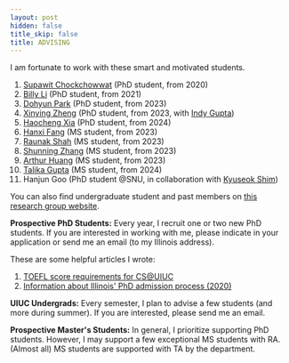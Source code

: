 ```yaml
---
layout: post
hidden: false
title_skip: false
title: ADVISING
---
```


I am fortunate to work with these smart and motivated students.

1. [Supawit Chockchowwat](https://supawit.chockchowwat.com/) (PhD student, from 2020)
1. [Billy Li](https://billyzhaohengli.github.io/) (PhD student, from 2021)
1. [Dohyun Park](https://www.linkedin.com/in/dohyun1357/?originalSubdomain=kr) (PhD student, from 2023)
1. [Xinying Zheng](https://xinyingzheng00.github.io/) (PhD student, from 2023, with [Indy Gupta](http://indy.cs.illinois.edu/))
1. [Haocheng Xia]() (PhD student, from 2024)
1. [Hanxi Fang](https://www.linkedin.com/in/hanxi-fang-aa2252280/) (MS student, from 2023)
1. [Raunak Shah](https://www.linkedin.com/in/raunaks13/) (MS student, from 2023)
1. [Shunning Zhang](https://www.linkedin.com/in/shuning-zhang-2001/) (MS student, from 2023)
1. [Arthur Huang](https://www.linkedin.com/in/arthur-huang-08bb75167/) (MS student, from 2023)
1. [Talika Gupta]() (MS student, from 2024)
1. Hanjun Goo (PhD student @SNU, in collaboration with [Kyuseok Shim](http://kdd.snu.ac.kr/~shim/))

You can also find undergraduate student and past members on [this research group website](http://createlab.cs.illinois.edu/).


**Prospective PhD Students:** 
Every year, I recruit one or two new PhD students.
If you are interested in working with me, please indicate in your application or 
send me an email (to my Illinois address).


These are some helpful articles I wrote:
1. [TOEFL score requirements for CS@UIUC](https://yongjoopark.medium.com/toefl-for-cs-illinois-2d140efcf2ab)
1. [Information about Illinois' PhD admission process (2020)](https://yongjoopark.medium.com/illinoiscs-admission-process-67412ae83297)


**UIUC Undergrads:** 
Every semester, I plan to advise a few students (and more during summer). 
If you are interested, please send me an email.

**Prospective Master's Students:** 
In general, I prioritize supporting PhD students. 
However, I may support a few exceptional MS students with RA. 
(Almost all) MS students are supported with TA by the department.
